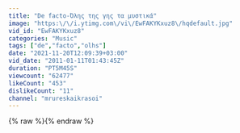 ```yaml
---
title: "De facto-Όλης της γης τα μυστικά"
image: "https:\/\/i.ytimg.com\/vi\/EwFAKYKxuz8\/hqdefault.jpg"
vid_id: "EwFAKYKxuz8"
categories: "Music"
tags: ["de","facto","olhs"]
date: "2021-11-20T12:09:39+03:00"
vid_date: "2011-01-11T01:43:45Z"
duration: "PT5M45S"
viewcount: "62477"
likeCount: "453"
dislikeCount: "11"
channel: "mrureskaikrasoi"
---
```

{% raw %}{% endraw %}
